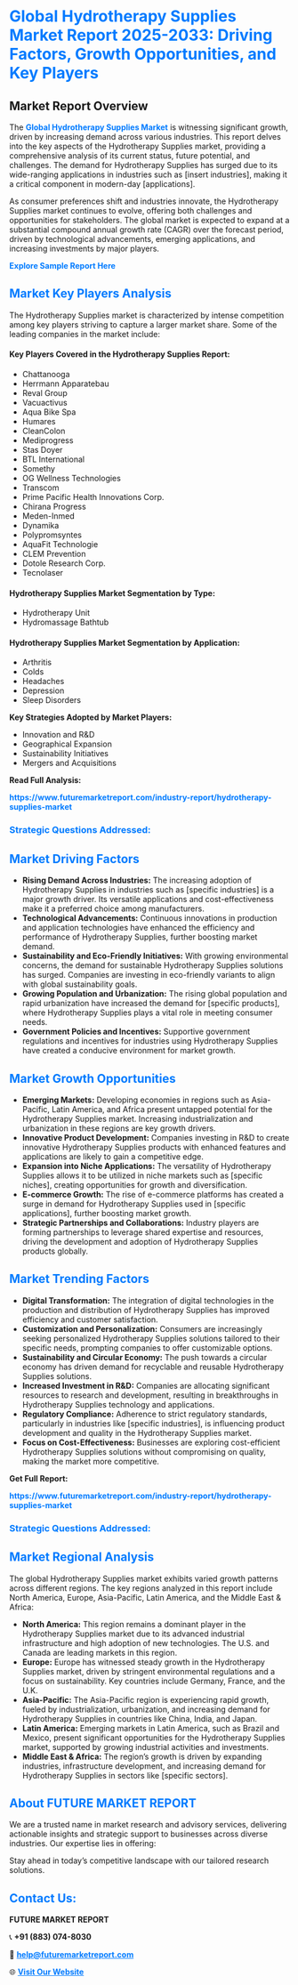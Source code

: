 <h1 style="color: #007BFF;">Global Hydrotherapy Supplies Market Report 2025-2033: Driving Factors, Growth Opportunities, and Key Players</h1>

<section id="overview">
<h2>Market Report Overview</h2>
<p>The <a href="https://www.futuremarketreport.com/industry-report/hydrotherapy-supplies-market" style="color: #007BFF; text-decoration: none;"><strong>Global Hydrotherapy Supplies Market</strong></a> is witnessing significant growth, driven by increasing demand across various industries. This report delves into the key aspects of the Hydrotherapy Supplies market, providing a comprehensive analysis of its current status, future potential, and challenges. The demand for Hydrotherapy Supplies has surged due to its wide-ranging applications in industries such as [insert industries], making it a critical component in modern-day [applications].</p>
<p>As consumer preferences shift and industries innovate, the Hydrotherapy Supplies market continues to evolve, offering both challenges and opportunities for stakeholders. The global market is expected to expand at a substantial compound annual growth rate (CAGR) over the forecast period, driven by technological advancements, emerging applications, and increasing investments by major players.</p>
</section>

<section id="overview">
<p><a href="https://www.futuremarketreport.com/request-sample/reportId=56595" style="color: #007BFF; text-decoration: none;"><strong>Explore Sample Report Here</strong></a></p>
</section>

<section id="key-players">
<h2 style="color: #007BFF;">Market Key Players Analysis</h2>
<p>The Hydrotherapy Supplies market is characterized by intense competition among key players striving to capture a larger market share. Some of the leading companies in the market include:</p>
<h4>Key Players Covered in the Hydrotherapy Supplies Report:</h4>
<ul><li>Chattanooga</li><li>Herrmann Apparatebau</li><li>Reval Group</li><li>Vacuactivus</li><li>Aqua Bike Spa</li><li>Humares</li><li>CleanColon</li><li>Mediprogress</li><li>Stas Doyer</li><li>BTL International</li><li>Somethy</li><li>OG Wellness Technologies</li><li>Transcom</li><li>Prime Pacific Health Innovations Corp.</li><li>Chirana Progress</li><li>Meden-Inmed</li><li>Dynamika</li><li>Polypromsyntes</li><li>AquaFit Technologie</li><li>CLEM Prevention</li><li>Dotole Research Corp.</li><li>Tecnolaser</li></ul>
<h4>Hydrotherapy Supplies Market Segmentation by Type:</h4>
<ul><li>Hydrotherapy Unit</li><li>Hydromassage Bathtub</li></ul>

<h4>Hydrotherapy Supplies Market Segmentation by Application:</h4>
<ul><li>Arthritis</li><li>Colds</li><li>Headaches</li><li>Depression</li><li>Sleep Disorders</li></ul>
<p><strong>Key Strategies Adopted by Market Players:</strong></p>
<ul>
<li>Innovation and R&D</li>
<li>Geographical Expansion</li>
<li>Sustainability Initiatives</li>
<li>Mergers and Acquisitions</li>
</ul>
</section>

<section>
<p><strong>Read Full Analysis: </strong></p><a href="https://www.futuremarketreport.com/industry-report/hydrotherapy-supplies-market" style="color: #007BFF; text-decoration: none;"><strong>https://www.futuremarketreport.com/industry-report/hydrotherapy-supplies-market</strong></a>
<h3 style="color: #007BFF;">Strategic Questions Addressed:</h3>
</section>

<section id="driving-factors">
<h2 style="color: #007BFF;">Market Driving Factors</h2>
<ul>
<li><strong>Rising Demand Across Industries:</strong> The increasing adoption of Hydrotherapy Supplies in industries such as [specific industries] is a major growth driver. Its versatile applications and cost-effectiveness make it a preferred choice among manufacturers.</li>
<li><strong>Technological Advancements:</strong> Continuous innovations in production and application technologies have enhanced the efficiency and performance of Hydrotherapy Supplies, further boosting market demand.</li>
<li><strong>Sustainability and Eco-Friendly Initiatives:</strong> With growing environmental concerns, the demand for sustainable Hydrotherapy Supplies solutions has surged. Companies are investing in eco-friendly variants to align with global sustainability goals.</li>
<li><strong>Growing Population and Urbanization:</strong> The rising global population and rapid urbanization have increased the demand for [specific products], where Hydrotherapy Supplies plays a vital role in meeting consumer needs.</li>
<li><strong>Government Policies and Incentives:</strong> Supportive government regulations and incentives for industries using Hydrotherapy Supplies have created a conducive environment for market growth.</li>
</ul>
</section>

<section id="growth-opportunities">
<h2 style="color: #007BFF;">Market Growth Opportunities</h2>
<ul>
<li><strong>Emerging Markets:</strong> Developing economies in regions such as Asia-Pacific, Latin America, and Africa present untapped potential for the Hydrotherapy Supplies market. Increasing industrialization and urbanization in these regions are key growth drivers.</li>
<li><strong>Innovative Product Development:</strong> Companies investing in R&D to create innovative Hydrotherapy Supplies products with enhanced features and applications are likely to gain a competitive edge.</li>
<li><strong>Expansion into Niche Applications:</strong> The versatility of Hydrotherapy Supplies allows it to be utilized in niche markets such as [specific niches], creating opportunities for growth and diversification.</li>
<li><strong>E-commerce Growth:</strong> The rise of e-commerce platforms has created a surge in demand for Hydrotherapy Supplies used in [specific applications], further boosting market growth.</li>
<li><strong>Strategic Partnerships and Collaborations:</strong> Industry players are forming partnerships to leverage shared expertise and resources, driving the development and adoption of Hydrotherapy Supplies products globally.</li>
</ul>
</section>

<section id="trending-factors">
<h2 style="color: #007BFF;">Market Trending Factors</h2>
<ul>
<li><strong>Digital Transformation:</strong> The integration of digital technologies in the production and distribution of Hydrotherapy Supplies has improved efficiency and customer satisfaction.</li>
<li><strong>Customization and Personalization:</strong> Consumers are increasingly seeking personalized Hydrotherapy Supplies solutions tailored to their specific needs, prompting companies to offer customizable options.</li>
<li><strong>Sustainability and Circular Economy:</strong> The push towards a circular economy has driven demand for recyclable and reusable Hydrotherapy Supplies solutions.</li>
<li><strong>Increased Investment in R&D:</strong> Companies are allocating significant resources to research and development, resulting in breakthroughs in Hydrotherapy Supplies technology and applications.</li>
<li><strong>Regulatory Compliance:</strong> Adherence to strict regulatory standards, particularly in industries like [specific industries], is influencing product development and quality in the Hydrotherapy Supplies market.</li>
<li><strong>Focus on Cost-Effectiveness:</strong> Businesses are exploring cost-efficient Hydrotherapy Supplies solutions without compromising on quality, making the market more competitive.</li>
</ul>
</section>

<section>
<p><strong>Get Full Report: </strong></p><a href="https://www.futuremarketreport.com/industry-report/hydrotherapy-supplies-market" style="color: #007BFF; text-decoration: none;"><strong>https://www.futuremarketreport.com/industry-report/hydrotherapy-supplies-market</strong></a>
<h3 style="color: #007BFF;">Strategic Questions Addressed:</h3>
</section>


<section id="regional-analysis">
<h2 style="color: #007BFF;">Market Regional Analysis</h2>
<p>The global Hydrotherapy Supplies market exhibits varied growth patterns across different regions. The key regions analyzed in this report include North America, Europe, Asia-Pacific, Latin America, and the Middle East & Africa:</p>
<ul>
<li><strong>North America:</strong> This region remains a dominant player in the Hydrotherapy Supplies market due to its advanced industrial infrastructure and high adoption of new technologies. The U.S. and Canada are leading markets in this region.</li>
<li><strong>Europe:</strong> Europe has witnessed steady growth in the Hydrotherapy Supplies market, driven by stringent environmental regulations and a focus on sustainability. Key countries include Germany, France, and the U.K.</li>
<li><strong>Asia-Pacific:</strong> The Asia-Pacific region is experiencing rapid growth, fueled by industrialization, urbanization, and increasing demand for Hydrotherapy Supplies in countries like China, India, and Japan.</li>
<li><strong>Latin America:</strong> Emerging markets in Latin America, such as Brazil and Mexico, present significant opportunities for the Hydrotherapy Supplies market, supported by growing industrial activities and investments.</li>
<li><strong>Middle East & Africa:</strong> The region’s growth is driven by expanding industries, infrastructure development, and increasing demand for Hydrotherapy Supplies in sectors like [specific sectors].</li>
</ul>
</section>

<footer>
<h2 style="color: #007BFF;">About FUTURE MARKET REPORT</h2>
<p>We are a trusted name in market research and advisory services, delivering actionable insights and strategic support to businesses across diverse industries. Our expertise lies in offering:</p>

<p>Stay ahead in today’s competitive landscape with our tailored research solutions.</p>

<h2 style="color: #007BFF;">Contact Us:</h2>
<p><strong>FUTURE MARKET REPORT</strong></p>
<p>📞 <strong>+91 (883) 074-8030</strong></p>
<p>📧 <strong><a href="mailto:help@futuremarketreport.com" style="color: #007BFF;">help@futuremarketreport.com</a></strong></p>
<p>🌐 <strong><a href="https://www.futuremarketreport.com/" style="color: #007BFF;">Visit Our Website</a></strong></p>
</footer>